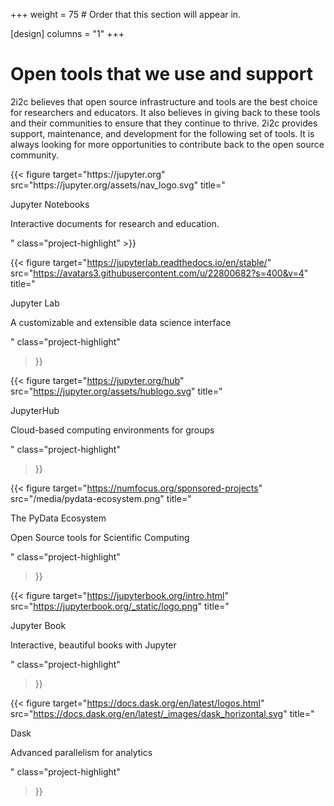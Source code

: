 +++
weight = 75  # Order that this section will appear in.

[design]
  columns = "1"
+++

# Open tools that we use and support

2i2c believes that open source infrastructure and tools are the best choice for researchers and educators. It also believes in giving back to these tools and their communities to ensure that they continue to thrive. 2i2c provides support, maintenance, and development for the following set of tools. It is always looking for more opportunities to contribute back to the open source community.

<div class="project-figures">
{{< figure
    target="https://jupyter.org"
    src="https://jupyter.org/assets/nav_logo.svg"
    title="<p class='project-title'>Jupyter Notebooks</p><p class='project-caption'>Interactive documents for research and education.</p>"
    class="project-highlight"
>}}

{{< figure
    target="https://jupyterlab.readthedocs.io/en/stable/"
    src="https://avatars3.githubusercontent.com/u/22800682?s=400&v=4"
    title="<p class='project-title'>Jupyter Lab</p><p class='project-caption'>A customizable and extensible data science interface</p>"
    class="project-highlight"
>}}

{{< figure
    target="https://jupyter.org/hub"
    src="https://jupyter.org/assets/hublogo.svg"
    title="<p class='project-title'>JupyterHub</p><p class='project-caption'> Cloud-based computing environments for groups</p>"
    class="project-highlight"
>}}

{{< figure
    target="https://numfocus.org/sponsored-projects"
    src="/media/pydata-ecosystem.png"
    title="<p class='project-title'>The PyData Ecosystem</p><p class='project-caption'> Open Source tools for Scientific Computing</p>"
    class="project-highlight"
>}}

{{< figure
    target="https://jupyterbook.org/intro.html"
    src="https://jupyterbook.org/_static/logo.png"
    title="<p class='project-title'>Jupyter Book</p><p class='project-caption'>Interactive, beautiful books with Jupyter</p>"
    class="project-highlight"
>}}


{{< figure
    target="https://docs.dask.org/en/latest/logos.html"
    src="https://docs.dask.org/en/latest/_images/dask_horizontal.svg"
    title="<p class='project-title'>Dask</p><p class='project-caption'>Advanced parallelism for analytics</p>"
    class="project-highlight"
>}}
</div>

